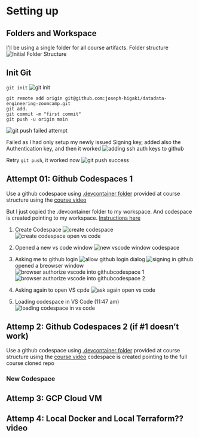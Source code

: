 # Setting up 

## Folders and Workspace
I'll be using a single folder for all course artifacts. 
Folder structure
![Initial Folder Structure](../_resources/01_initial_folder_structure.png)

## Init Git 
`git init`
![git init](../_resources/01_init%20git.png)

```
git remote add origin git@github.com:joseph-higaki/datadata-engineering-zoomcamp.git
git add.
git commit -m "first commit"
git push -u origin main
```
![git push failed attempt](../_resources/01_git%20push%20failed%20attemp.png)

Failed as I had only setup my newly issued Signing key, added also the Authentication key, and then it worked
![adding ssh auth keys to github](../_resources/01_adding%20ssh%20auth%20keys%20to%20github.png)

Retry `git push`, it worked now
![git push success](../_resources/01_git%20push%20success.png)

## Attempt 01: Github Codespaces 1
Use a github codespace using [.devcontainer folder](https://github.com/DataTalksClub/data-engineering-zoomcamp/tree/beb77c92b9a0982b718c588bdee207764c319857/.devcontainer) provided at course structure using the [course video](https://www.youtube.com/watch?v=XOSUt8Ih3zA&list=PL3MmuxUbc_hJed7dXYoJw8DoCuVHhGEQb&index=17)

But I just copied the .devcontainer folder to my workspace.
And codespace is created pointing to my workspace.
[Instructions here](../.devcontainer/README.md#option-2-github-codespaces)

1. Create Codespace
![create codespace](../_resources/01%20dialog%20create%20codespace.png)
![create codespace open vs code](../_resources/01%20dialog%20create%20codespace%20open%20vs%20code.png)

1. Opened a new vs code window
![ new vscode window codespace](../_resources/01%20new%20vscode%20window%20codespace.png)

1. Asking me to github login
![allow github login dialog](../_resources/01%20allow%20github%20login%20dialog.png)
![signing in github](../_resources/01%20signining%20in%20github%20login.png.png)
opened a breowser window
![browser authorize vscode into githubcodespace 1](../_resources/01%20browser%20authorize%20vscode%20into%20githubcodespace%2001.png)
![browser authorize vscode into githubcodespace 2](../_resources/01%20browser%20authorize%20vscode%20into%20githubcodespace%2002.png)

1. Asking again to open VS cpde
![ask again open vs code](../_resources/01%20ask%20again%20open%20vs%20code.png)

1. Loading codespace in VS Code (11:47 am)
![loading codespace in vs code](../_resources/01%20loading%20codespace%20in%20progress%20vs%20code.png)

## Attemp 2: Github Codespaces 2 (if #1 doesn’t work)
Use a github codespace using [.devcontainer folder](https://github.com/DataTalksClub/data-engineering-zoomcamp/tree/beb77c92b9a0982b718c588bdee207764c319857/.devcontainer) provided at course structure using the [course video](https://www.youtube.com/watch?v=XOSUt8Ih3zA&list=PL3MmuxUbc_hJed7dXYoJw8DoCuVHhGEQb&index=17)
codespace is created pointing to the full course cloned repo

### New Codespace


## Attemp 3: GCP Cloud VM 

## Attemp 4: Local Docker and Local Terraform?? video
